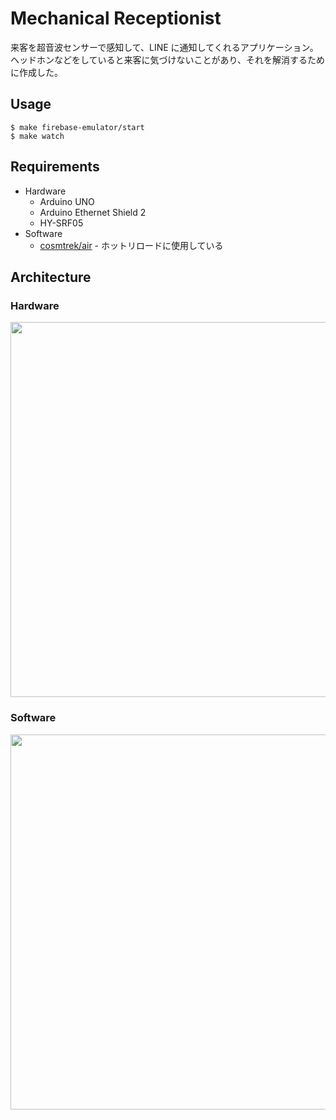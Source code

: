 # Mechanical Receptionist
来客を超音波センサーで感知して、LINE に通知してくれるアプリケーション。  
ヘッドホンなどをしていると来客に気づけないことがあり、それを解消するために作成した。

## Usage
```
$ make firebase-emulator/start
$ make watch
```

## Requirements
- Hardware
  - Arduino UNO
  - Arduino Ethernet Shield 2
  - HY-SRF05
- Software
  - [cosmtrek/air](https://github.com/cosmtrek/air) - ホットリロードに使用している

## Architecture
### Hardware
<img src="https://user-images.githubusercontent.com/40758815/139569928-796fa62d-d6cb-4047-bda7-1de9753dac31.png" width=600 />

### Software
<img src="https://user-images.githubusercontent.com/40758815/141967766-60365b74-71e9-442b-a9fb-0b41e8cb0262.png" width=600 />

